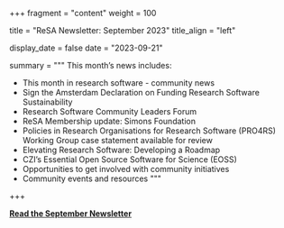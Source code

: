 +++ 
fragment = "content" 
weight = 100

title = "ReSA Newsletter: September 2023" 
title_align = "left"

display_date = false 
date = "2023-09-21"

summary = """ 
This month’s news includes:

* This month in research software - community news
* Sign the Amsterdam Declaration on Funding Research Software Sustainability
* Research Software Community Leaders Forum
* ReSA Membership update: Simons Foundation
* Policies in Research Organisations for Research Software (PRO4RS) Working Group case statement available for review
* Elevating Research Software: Developing a Roadmap
* CZI’s Essential Open Source Software for Science (EOSS)
* Opportunities to get involved with community initiatives
* Community events and resources
"""

+++

**[Read the September Newsletter](https://preview.mailerlite.com/y3f8o0g6z1/2308610683622660641/v0v4/)**
